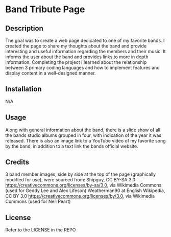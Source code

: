 # Band Tribute Page

## Description

The goal was to create a web page dedicated to one of my favorite bands. I created the page to share my thoughts about the band and provide interesting and useful information regarding the members and their music. It informs the user about the band and provides links to more in depth information. Completing the project I learned about the relationship between 3 primary coding languages and how to implement features and display content in a well-designed manner.


## Installation

N/A

## Usage

Along with general information about the band, there is a slide show of all the bands studio albums grouped in four, with indication of the year it was released. There is also an image link to a YouTube video of my favorite song by the band, in addition to a text link the bands official website.

## Credits

3 band member images, side by side at the top of the page (graphically modified for use), were sourced from:
Shipguy, CC BY-SA 3.0 <https://creativecommons.org/licenses/by-sa/3.0>, via Wikimedia Commons (used for Geddy Lee and Alex Lifeson)
Weatherman90 at English Wikipedia, CC BY 3.0 <https://creativecommons.org/licenses/by/3.0>, via Wikimedia Commons (used for Neil Peart)


## License

Refer to the LICENSE in the REPO


